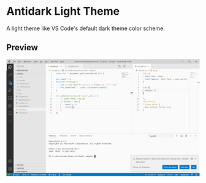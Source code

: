 # Antidark Light Theme

A light theme like VS Code's default dark theme color scheme.


## Preview

![preview](https://github.com/planifolia/vscode-theme-antidark/blob/main/preview.png)
